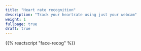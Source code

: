 ```yaml
---
title: "Heart rate recognition"
description: "Track your heartrate using just your webcam"
weight: 1
fullpage: true
draft: true
---
```


{{% reactscript "face-recog" %}}